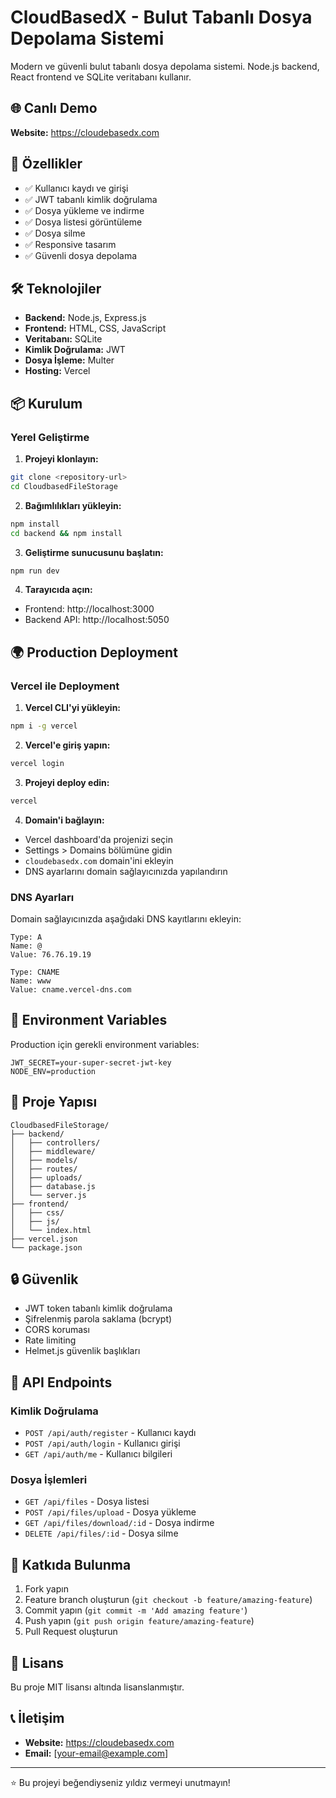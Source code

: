 # CloudBasedX - Bulut Tabanlı Dosya Depolama Sistemi

Modern ve güvenli bulut tabanlı dosya depolama sistemi. Node.js backend, React frontend ve SQLite veritabanı kullanır.

## 🌐 Canlı Demo

**Website:** https://cloudebasedx.com

## 🚀 Özellikler

- ✅ Kullanıcı kaydı ve girişi
- ✅ JWT tabanlı kimlik doğrulama
- ✅ Dosya yükleme ve indirme
- ✅ Dosya listesi görüntüleme
- ✅ Dosya silme
- ✅ Responsive tasarım
- ✅ Güvenli dosya depolama

## 🛠️ Teknolojiler

- **Backend:** Node.js, Express.js
- **Frontend:** HTML, CSS, JavaScript
- **Veritabanı:** SQLite
- **Kimlik Doğrulama:** JWT
- **Dosya İşleme:** Multer
- **Hosting:** Vercel

## 📦 Kurulum

### Yerel Geliştirme

1. **Projeyi klonlayın:**
```bash
git clone <repository-url>
cd CloudbasedFileStorage
```

2. **Bağımlılıkları yükleyin:**
```bash
npm install
cd backend && npm install
```

3. **Geliştirme sunucusunu başlatın:**
```bash
npm run dev
```

4. **Tarayıcıda açın:**
- Frontend: http://localhost:3000
- Backend API: http://localhost:5050

## 🌍 Production Deployment

### Vercel ile Deployment

1. **Vercel CLI'yi yükleyin:**
```bash
npm i -g vercel
```

2. **Vercel'e giriş yapın:**
```bash
vercel login
```

3. **Projeyi deploy edin:**
```bash
vercel
```

4. **Domain'i bağlayın:**
- Vercel dashboard'da projenizi seçin
- Settings > Domains bölümüne gidin
- `cloudebasedx.com` domain'ini ekleyin
- DNS ayarlarını domain sağlayıcınızda yapılandırın

### DNS Ayarları

Domain sağlayıcınızda aşağıdaki DNS kayıtlarını ekleyin:

```
Type: A
Name: @
Value: 76.76.19.19

Type: CNAME
Name: www
Value: cname.vercel-dns.com
```

## 🔧 Environment Variables

Production için gerekli environment variables:

```env
JWT_SECRET=your-super-secret-jwt-key
NODE_ENV=production
```

## 📁 Proje Yapısı

```
CloudbasedFileStorage/
├── backend/
│   ├── controllers/
│   ├── middleware/
│   ├── models/
│   ├── routes/
│   ├── uploads/
│   ├── database.js
│   └── server.js
├── frontend/
│   ├── css/
│   ├── js/
│   └── index.html
├── vercel.json
└── package.json
```

## 🔒 Güvenlik

- JWT token tabanlı kimlik doğrulama
- Şifrelenmiş parola saklama (bcrypt)
- CORS koruması
- Rate limiting
- Helmet.js güvenlik başlıkları

## 📝 API Endpoints

### Kimlik Doğrulama
- `POST /api/auth/register` - Kullanıcı kaydı
- `POST /api/auth/login` - Kullanıcı girişi
- `GET /api/auth/me` - Kullanıcı bilgileri

### Dosya İşlemleri
- `GET /api/files` - Dosya listesi
- `POST /api/files/upload` - Dosya yükleme
- `GET /api/files/download/:id` - Dosya indirme
- `DELETE /api/files/:id` - Dosya silme

## 🤝 Katkıda Bulunma

1. Fork yapın
2. Feature branch oluşturun (`git checkout -b feature/amazing-feature`)
3. Commit yapın (`git commit -m 'Add amazing feature'`)
4. Push yapın (`git push origin feature/amazing-feature`)
5. Pull Request oluşturun

## 📄 Lisans

Bu proje MIT lisansı altında lisanslanmıştır.

## 📞 İletişim

- **Website:** https://cloudebasedx.com
- **Email:** [your-email@example.com]

---

⭐ Bu projeyi beğendiyseniz yıldız vermeyi unutmayın!
